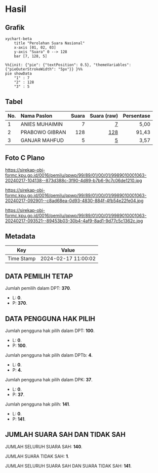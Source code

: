 # Hasil

## Grafik

```mermaid
xychart-beta
    title "Perolehan Suara Nasional"
    x-axis [01, 02, 03]
    y-axis "Suara" 0 --> 128
    bar [7, 128, 5]
```

```mermaid
%%{init: {"pie": {"textPosition": 0.5}, "themeVariables": {"pieOuterStrokeWidth": "5px"}} }%%
pie showData
    "1" : 7
    "2" : 128
    "3" : 5
```

## Tabel

| No. | Nama Paslon    | Suara | Suara (raw) | Persentase |
|:--- |:-------------- | -----:| -----------:| ----------:|
| 1   | ANIES MUHAIMIN | 7     | [7][p-1]    | 5,00       |
| 2   | PRABOWO GIBRAN | 128   | [128][p-2]  | 91,43      |
| 3   | GANJAR MAHFUD  | 5     | [5][p-3]    | 3,57       |


[p-1]: https://github.com/gigit-pemilu/pemilu-2024/blob/main/pilpres/hitung-suara/sub/99-luar-negeri/sub/89-penang-malaysia/sub/01-penang-malaysia/sub/0001-penang-malaysia/sub/063-ksk-048/sub/paslon-1.txt
[p-2]: https://github.com/gigit-pemilu/pemilu-2024/blob/main/pilpres/hitung-suara/sub/99-luar-negeri/sub/89-penang-malaysia/sub/01-penang-malaysia/sub/0001-penang-malaysia/sub/063-ksk-048/sub/paslon-2.txt
[p-3]: https://github.com/gigit-pemilu/pemilu-2024/blob/main/pilpres/hitung-suara/sub/99-luar-negeri/sub/89-penang-malaysia/sub/01-penang-malaysia/sub/0001-penang-malaysia/sub/063-ksk-048/sub/paslon-3.txt

## Foto C Plano

https://sirekap-obj-formc.kpu.go.id/0016/pemilu/ppwp/99/89/01/00/01/9989010001063-20240217-104138--873d388c-3f90-4d89-b7b6-9c7c06de1210.jpg

https://sirekap-obj-formc.kpu.go.id/0016/pemilu/ppwp/99/89/01/00/01/9989010001063-20240217-092901--c8ad68ea-0d93-4830-884f-4fb54e22fe04.jpg

https://sirekap-obj-formc.kpu.go.id/0016/pemilu/ppwp/99/89/01/00/01/9989010001063-20240217-093521--89453b03-30b4-4af9-8ad1-9d77c5c1362c.jpg


## Metadata

| Key        | Value               |
| ---------- | ------------------- |
| Time Stamp | 2024-02-17 11:00:02 |


## DATA PEMILIH TETAP

Jumlah pemilih dalam DPT: **370**.
 * L: **0**.
 * P: **370**.

## DATA PENGGUNA HAK PILIH

Jumlah pengguna hak pilih dalam DPT: **100**.
 * L: **0**.
 * P: **100**.

Jumlah pengguna hak pilih dalam DPTb: **4**.
 * L: **0**.
 * P: **4**.

Jumlah pengguna hak pilih dalam DPK: **37**.
 * L: **0**.
 * P: **37**.

Jumlah pengguna hak pilih: **141**.
 * L: **0**.
 * P: **141**.

## JUMLAH SUARA SAH DAN TIDAK SAH

JUMLAH SELURUH SUARA SAH: **140**.

JUMLAH SUARA TIDAK SAH: **1**.

JUMLAH SELURUH SUARA SAH DAN SUARA TIDAK SAH: **141**.


